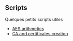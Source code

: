 ## Scripts
Quelques petits scripts utiles

- [AES arithmetics](scripts/aritmetica_aes.py)
- [CA and certificates creation](scripts/CA_certificates.sh)